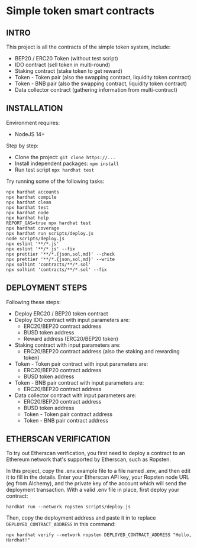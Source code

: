 
# Simple token smart contracts

## INTRO
This project is all the contracts of the simple token system, include:
* BEP20 / ERC20 Token (without test script)
* IDO contract (sell token in multi-round)
* Staking contract (stake token to get reward)
* Token - Token pair (also the swapping contract, liquidity token contract)
* Token - BNB pair (also the swapping contract, liquidity token contract)
* Data collector contract (gathering information from multi-contract)

## INSTALLATION
Environment requires:
* NodeJS 14+

Step by step:
* Clone the project: `git clone https://...`
* Install independent packages: `npm install`
* Run test script `npx hardhat test`

Try running some of the following tasks:

```shell
npx hardhat accounts
npx hardhat compile
npx hardhat clean
npx hardhat test
npx hardhat node
npx hardhat help
REPORT_GAS=true npx hardhat test
npx hardhat coverage
npx hardhat run scripts/deploy.js
node scripts/deploy.js
npx eslint '**/*.js'
npx eslint '**/*.js' --fix
npx prettier '**/*.{json,sol,md}' --check
npx prettier '**/*.{json,sol,md}' --write
npx solhint 'contracts/**/*.sol'
npx solhint 'contracts/**/*.sol' --fix
```

## DEPLOYMENT STEPS
Following these steps:
* Deploy ERC20 / BEP20 token contract
* Deploy IDO contract with input parameters are:
	* ERC20/BEP20 contract address
	* BUSD token address
	* Reward address (ERC20/BEP20 token)
* Staking contract with input parameters are:
	* ERC20/BEP20 contract address (also the staking and rewarding token)
* Token - Token pair contract with input parameters are:
	* ERC20/BEP20 contract address
	* BUSD token address
* Token - BNB pair contract with input parameters are:
	* ERC20/BEP20 contract address
* Data collector contract with input parameters are:
	* ERC20/BEP20 contract address
	* BUSD token address
	* Token - Token pair contract address
	* Token - BNB pair contract address

## ETHERSCAN VERIFICATION

To try out Etherscan verification, you first need to deploy a contract to an Ethereum network that's supported by Etherscan, such as Ropsten.

In this project, copy the .env.example file to a file named .env, and then edit it to fill in the details. Enter your Etherscan API key, your Ropsten node URL (eg from Alchemy), and the private key of the account which will send the deployment transaction. With a valid .env file in place, first deploy your contract:

```shell
hardhat run --network ropsten scripts/deploy.js
```

Then, copy the deployment address and paste it in to replace `DEPLOYED_CONTRACT_ADDRESS` in this command:

```shell
npx hardhat verify --network ropsten DEPLOYED_CONTRACT_ADDRESS "Hello, Hardhat!"
```
